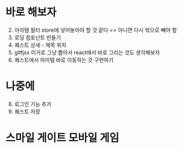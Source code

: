 # 바로 해보자

2. 아이템 필터 store에 넣어놓아야 할 것 같다 => 아니면 다시 밖으로 빼야 함
3. 로딩 컴포넌트 만들기
4. 퀘스트 상세 - 제목 위치
5. gltfjsx 이거로 그냥 뽑아서 react에서 바로 그리는 것도 생각해보자
6. 퀘스트에서 아이템 바로 이동하는 것 구현하기

# 나중에

8. 로그인 기능 추가
9. 퀘스트 저장

# 스마일 게이트 모바일 게임
